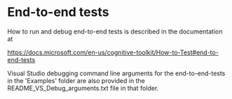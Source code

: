 # End-to-end tests

How to run and debug end-to-end tests is described in the documentation at

https://docs.microsoft.com/en-us/cognitive-toolkit/How-to-Test#end-to-end-tests

Visual Studio debugging command line arguments for the end-to-end-tests in the 'Examples' folder are also provided in the README_VS_Debug_arguments.txt file in that folder.
